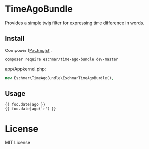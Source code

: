 # TimeAgoBundle
Provides a simple twig filter for expressing time difference in words.

## Install
Composer (<a href="https://packagist.org/packages/eschmar/time-ago-bundle" target="_blank">Packagist</a>):
```sh
composer require eschmar/time-ago-bundle dev-master
```

app/Appkernel.php:
```php
new Eschmar\TimeAgoBundle\EschmarTimeAgoBundle(),
```

## Usage
```twig
{{ foo.date|ago }}
{{ foo.date|ago('r') }}
```

# License
MIT License